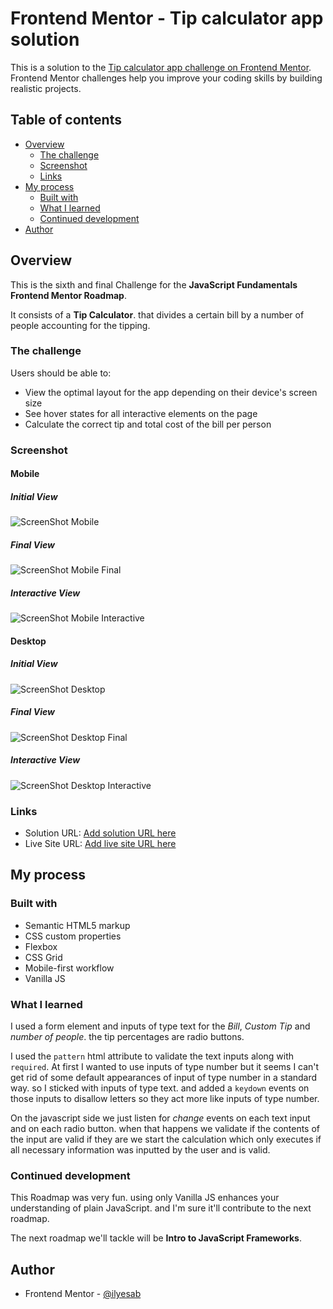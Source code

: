 # Frontend Mentor - Tip calculator app solution

This is a solution to the [Tip calculator app challenge on Frontend Mentor](https://www.frontendmentor.io/challenges/tip-calculator-app-ugJNGbJUX). Frontend Mentor challenges help you improve your coding skills by building realistic projects.

## Table of contents

- [Overview](#overview)
  - [The challenge](#the-challenge)
  - [Screenshot](#screenshot)
  - [Links](#links)
- [My process](#my-process)
  - [Built with](#built-with)
  - [What I learned](#what-i-learned)
  - [Continued development](#continued-development)
- [Author](#author)

## Overview

This is the sixth and final Challenge for the **JavaScript Fundamentals Frontend Mentor Roadmap**.

It consists of a **Tip Calculator**. that divides a certain bill by a number of people accounting for the tipping.

### The challenge

Users should be able to:

- View the optimal layout for the app depending on their device's screen size
- See hover states for all interactive elements on the page
- Calculate the correct tip and total cost of the bill per person

### Screenshot

#### Mobile

##### Initial View

![ScreenShot Mobile](./screenshot_mobile.png)

##### Final View

![ScreenShot Mobile Final](./screenshot_mobile_final.png)

##### Interactive View

![ScreenShot Mobile Interactive](./screenshot_mobile_interactive.png)

#### Desktop

##### Initial View

![ScreenShot Desktop](./screenshot_desktop.png)

##### Final View

![ScreenShot Desktop Final](./screenshot_desktop_final.png)

##### Interactive View

![ScreenShot Desktop Interactive](./screenshot_desktop_interactive.png)

### Links

- Solution URL: [Add solution URL here](https://your-solution-url.com)
- Live Site URL: [Add live site URL here](https://your-live-site-url.com)

## My process

### Built with

- Semantic HTML5 markup
- CSS custom properties
- Flexbox
- CSS Grid
- Mobile-first workflow
- Vanilla JS

### What I learned

I used a form element and inputs of type text for the *Bill*, *Custom Tip* and *number of people*. the tip percentages are radio buttons.

I used the `pattern` html attribute to validate the text inputs along with `required`. At first I wanted to use inputs of type number but it seems I can't get rid of some default appearances of input of type number in  a standard way. so I sticked with inputs of type text. and added a `keydown` events on those inputs to disallow letters so they act more like inputs of type number.

On the javascript side we just listen for *change* events on each text input and on each radio button. when that happens we validate if the contents of the input are valid if they are we start the calculation which only executes if all necessary information was inputted by the user and is valid.

### Continued development

This Roadmap was very fun. using only Vanilla JS enhances your understanding of plain JavaScript. and I'm sure it'll contribute to the next roadmap.

The next roadmap we'll tackle will be **Intro to JavaScript Frameworks**. 

## Author

- Frontend Mentor - [@ilyesab](https://www.frontendmentor.io/profile/ilyesab)

